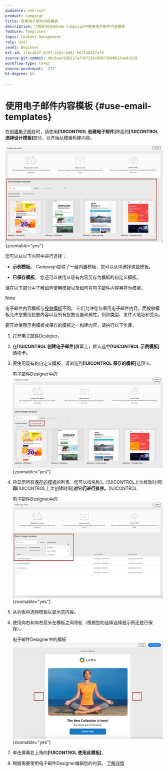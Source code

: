 ```yaml
---
audience: end-user
product: campaign
title: 使用电子邮件内容模板
description: 了解如何在Adobe Campaign中使用电子邮件内容模板
feature: Templates
topic: Content Management
role: User
level: Beginner
exl-id: 114c482f-8291-418a-bd81-667f40267a7d
source-git-commit: d6c6aac9d9127a770732b709873008613ae8c639
workflow-type: tm+mt
source-wordcount: '277'
ht-degree: 6%

---
```


# 使用电子邮件内容模板 {#use-email-templates}

在[创建电子邮件](../email/create-email.md)时，请使用&#x200B;**[!UICONTROL 创建电子邮件]**&#x200B;界面的&#x200B;**[!UICONTROL 选择设计模板]**&#x200B;部分，以开始从模板构建内容。

![电子邮件Designer界面显示可用模板](assets/email_designer-templates.png){zoomable="yes"}

您可以从以下内容中进行选择：

* **示例模板**。 Campaign提供了一组内置模板，您可以从中选择这些模板。

* **已保存模板**。 您还可以使用从现有内容另存为模板的自定义模板。

请在以下部分中了解如何使用模板以及如何将电子邮件内容另存为模板。

>[!NOTE]
>
>电子邮件内容模板与[投放模板](../msg/delivery-template.md)不同。 它们允许您仅重用电子邮件内容，而投放模板允许您重用投放内容以及所有投放设置和属性，例如类型、发件人地址和受众。

要开始使用示例模板或保存的模板之一构建内容，请执行以下步骤。

1. 打开[电子邮件Designer](create-email-content.md)。

1. 在&#x200B;**[!UICONTROL 创建电子邮件]**&#x200B;屏幕上，默认选中&#x200B;**[!UICONTROL 示例模板]**&#x200B;选项卡。

1. 要使用现有的自定义模板，请浏览到&#x200B;**[!UICONTROL 保存的模板]**&#x200B;选项卡。

   电子邮件Designer中的![保存模板选项卡](assets/email_designer-saved-templates-tab.png){zoomable="yes"}

1. 将显示所有[保存的模板](#save-as-template)的列表。您可以按名称&#x200B;]**、**[!UICONTROL &#x200B;上次修改时间&#x200B;]**和**[!UICONTROL &#x200B;上次创建时间&#x200B;]**对它们进行排序。**[!UICONTROL 

   电子邮件Designer中的![已保存模板列表](assets/email_designer-saved-templates.png){zoomable="yes"}

1. 从列表中选择模板以显示其内容。

1. 使用向右和向左箭头在模板之间导航（根据您的选择选择是示例还是已保存）。

   电子邮件Designer中的模板![导航箭头](assets/email_designer-saved-templates-navigate.png){zoomable="yes"}

1. 单击屏幕右上角的&#x200B;**[!UICONTROL 使用此模板]**。

1. 根据需要使用电子邮件Designer编辑您的内容。 [了解详情](create-email-content.md)